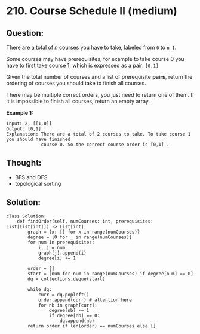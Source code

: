 # 210. Course Schedule II \(medium\)

## Question:

There are a total of _n_ courses you have to take, labeled from `0` to `n-1`.

Some courses may have prerequisites, for example to take course 0 you have to first take course 1, which is expressed as a pair: `[0,1]`

Given the total number of courses and a list of prerequisite **pairs**, return the ordering of courses you should take to finish all courses.

There may be multiple correct orders, you just need to return one of them. If it is impossible to finish all courses, return an empty array.

**Example 1:**

```text
Input: 2, [[1,0]] 
Output: [0,1]
Explanation: There are a total of 2 courses to take. To take course 1 you should have finished   
             course 0. So the correct course order is [0,1] .
```

## Thought:

* BFS and DFS
* topological sorting

## Solution:

```text
class Solution:
    def findOrder(self, numCourses: int, prerequisites: List[List[int]]) -> List[int]:
        graph = {x: [] for x in range(numCourses)}
        degree = [0 for _ in range(numCourses)]
        for num in prerequisites:
            i, j = num
            graph[j].append(i)
            degree[i] += 1
        
        order = []
        start = [num for num in range(numCourses) if degree[num] == 0]
        dq = collections.deque(start)
        
        while dq:
            curr = dq.popleft()
            order.append(curr) # attention here
            for nb in graph[curr]:
                degree[nb] -= 1
                if degree[nb] == 0:
                    dq.append(nb)
        return order if len(order) == numCourses else []
                    
```

